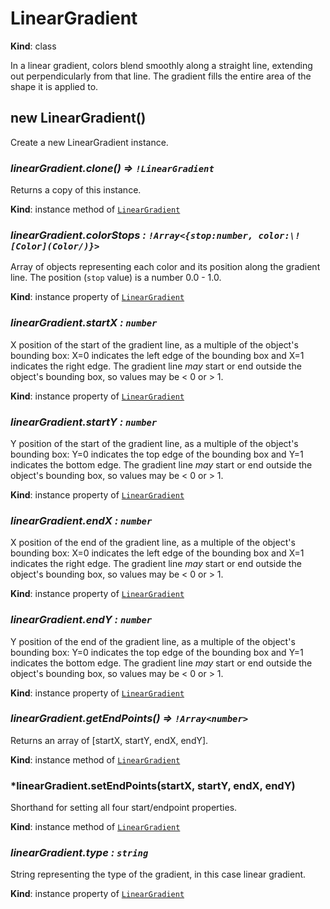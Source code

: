 # LinearGradient

**Kind**: class

In a linear gradient, colors blend smoothly along a straight line, extending out perpendicularly from that line. The gradient fills the entire area of the shape it is
applied to.

## new LinearGradient()

Create a new LinearGradient instance.

### _linearGradient.clone() ⇒ `!LinearGradient`_

Returns a copy of this instance.

**Kind**: instance method of [`LinearGradient`](#LinearGradient)

### _linearGradient.colorStops : `!Array<{stop:number, color:\![Color](Color/)}>`_

Array of objects representing each color and its position along the gradient line. The position (`stop` value) is a number 0.0 - 1.0.

**Kind**: instance property of [`LinearGradient`](#LinearGradient)

### _linearGradient.startX : `number`_

X position of the start of the gradient line, as a multiple of the object's bounding box: X=0 indicates the left edge of the bounding box and X=1 indicates the right edge.
The gradient line _may_ start or end outside the object's bounding box, so values may be < 0 or > 1.

**Kind**: instance property of [`LinearGradient`](#LinearGradient)

### _linearGradient.startY : `number`_

Y position of the start of the gradient line, as a multiple of the object's bounding box: Y=0 indicates the top edge of the bounding box and Y=1 indicates the bottom edge.
The gradient line _may_ start or end outside the object's bounding box, so values may be < 0 or > 1.

**Kind**: instance property of [`LinearGradient`](#LinearGradient)

### _linearGradient.endX : `number`_

X position of the end of the gradient line, as a multiple of the object's bounding box: X=0 indicates the left edge of the bounding box and X=1 indicates the right edge.
The gradient line _may_ start or end outside the object's bounding box, so values may be < 0 or > 1.

**Kind**: instance property of [`LinearGradient`](#LinearGradient)

### _linearGradient.endY : `number`_

Y position of the end of the gradient line, as a multiple of the object's bounding box: Y=0 indicates the top edge of the bounding box and Y=1 indicates the bottom edge.
The gradient line _may_ start or end outside the object's bounding box, so values may be < 0 or > 1.

**Kind**: instance property of [`LinearGradient`](#LinearGradient)

### _linearGradient.getEndPoints() ⇒ `!Array<number>`_

Returns an array of \[startX, startY, endX, endY\].

**Kind**: instance method of [`LinearGradient`](#LinearGradient)

### \*linearGradient.setEndPoints(startX, startY, endX, endY)

Shorthand for setting all four start/endpoint properties.

**Kind**: instance method of [`LinearGradient`](#LinearGradient)

### _linearGradient.type : `string`_

String representing the type of the gradient, in this case linear gradient.

**Kind**: instance property of [`LinearGradient`](#LinearGradient)
